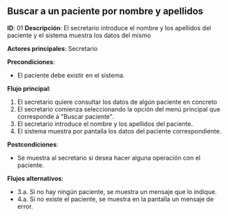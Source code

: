 ## Buscar a un paciente por nombre y apellidos

**ID**: 01
**Descripción**: El secretario introduce el nombre y los apellidos del paciente y el sistema muestra los datos del mismo

**Actores principales**: Secretario

**Precondiciones**:
* El paciente debe existir en el sistema.

**Flujo principal**:
1. El secretario quiere consultar los datos de algún paciente en concreto
1. El secretario comienza seleccionando la opción del menú principal que corresponde a "Buscar paciente".
1. El secretario introduce el nombre y los apellidos del paciente.
1. El sistema muestra por pantalla los datos del paciente correspondiente.

**Postcondiciones**:

* Se muestra al secretario si desea hacer alguna operación con el paciente.

**Flujos alternativos**:

* 3.a. Si no hay ningún paciente, se muestra un mensaje que lo indique.
* 4.a. Si no existe el paciente, se muestra en la pantalla un mensaje de error.